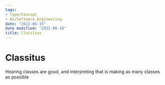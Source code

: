 ```yaml
---
tags:
- Type/Concept
- On/Software_Engineering
date: "2022-06-15"
date modified: "2022-06-16"
title: Classitus
---
```


# Classitus
Hearing classes are good, and interpreting that is making as many classes as possible
